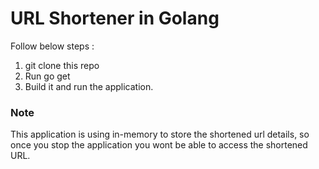 # URL Shortener in Golang

Follow below steps :
   1. git clone this repo
   2. Run go get
   3. Build it and run the application.
   
### Note  
  This application is using in-memory to store the shortened url details, so once you stop the application you wont be able to access
  the shortened URL.
